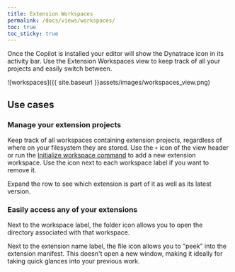 ```yaml
---
title: Extension Workspaces
permalink: /docs/views/workspaces/
toc: true
toc_sticky: true
---
```


Once the Copilot is installed your editor will show the Dynatrace icon in its activity bar.
Use the Extension Workspaces view to keep track of all your projects and easily switch between.

![workspaces]({{ site.baseurl }}assets/images/workspaces_view.png)

## Use cases

### Manage your extension projects

Keep track of all workspaces containing extension projects, regardless of where on your filesystem
they are stored. Use the `+` icon of the view header or run the 
[Initialize workspace command](/docs/cmd/initialize-workspace/) to add a new extension workspace.
Use the icon next to each workspace label if you want to remove it.

Expand the row to see which extension is part of it as well as its latest version.

### Easily access any of your extensions

Next to the workspace label, the folder icon allows you to open the directory associated with that
workspace.

Next to the extension name label, the file icon allows you to "peek" into the extension manifest.
This doesn't open a new window, making it ideally for taking quick glances into your previous work.